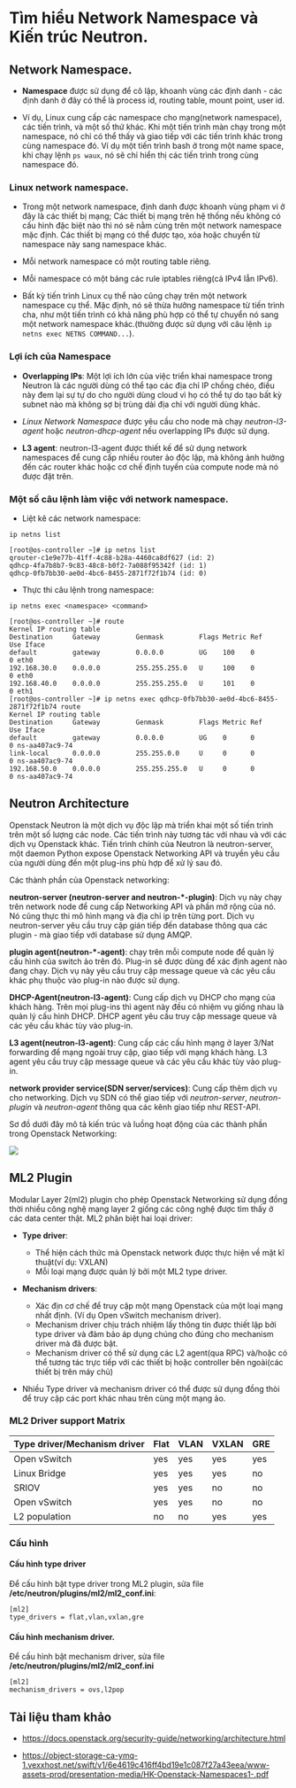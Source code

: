 # Tìm hiểu Network Namespace và Kiến trúc Neutron.

## Network Namespace.

- **Namespace** được sử dụng để cô lập, khoanh vùng các định danh - các định danh ở đây có thể là process id, routing table, mount point, user id.  

- Ví dụ, Linux cung cấp các namespace cho mạng(network namespace), các tiến trình, và một số thứ khác. Khi một tiến trình màn chạy trong một namespace, nó chỉ có thể thấy và giao tiếp với các tiến trình khác trong cùng namespace đó. Ví dụ một tiến trình bash ở trong một name space, khi chạy lệnh `ps waux`, nó sẽ chỉ hiển thị các tiến trình trong cùng namespace đó.

### Linux network namespace.

- Trong một network namespace, định danh được khoanh vùng phạm vi ở đây là các thiết bị mạng; Các thiết bị mạng trên hệ thống nếu không có cấu hình đặc biệt nào thì nó sẽ nằm cùng trên một network namespace mặc định. Các thiết bị mạng có thể được tạo, xóa hoặc chuyển từ namespace này sang namespace khác. 

- Mỗi network namespace có một routing table riêng.

- Mỗi namespace có một bảng các rule iptables riêng(cả IPv4 lẫn IPv6).

- Bất kỳ tiến trình Linux cụ thể nào cũng chạy trên một network namespace cụ thể.  Mặc định, nó sẽ thừa hưởng namespace từ tiến trình cha, như một tiến trình có khả năng phù hợp có thể tự chuyển nó sang một network namespace khác.(thường được sử dụng với câu lệnh `ip netns exec NETNS COMMAND...`).
### Lợi ích của Namespace

- **Overlapping IPs**: Một lợi ích lớn của việc triển khai namespace trong Neutron là các người dùng có thể tạo các địa chỉ IP chồng chéo, điều này đem lại sự tự do cho người dùng cloud vì họ có thể tự do tạo bất kỳ subnet nào mà không sợ bị trùng dải địa chỉ với người dùng khác. 

- *Linux Network Namespace* được yêu cầu cho node mà chạy *neutron-l3-agent* hoặc *neutron-dhcp-agent* nếu overlapping IPs được sử dụng.

- **L3 agent**: neutron-l3-agent được thiết kế để sử dụng network namespaces để cung cấp nhiều router ảo độc lập, mà không ảnh hưởng đến các router khác hoặc cơ chế định tuyến của compute node mà nó được đặt trên.
  

### Một số câu lệnh làm việc với network namespace.
- Liệt kê các network namespace:
```
ip netns list
```
```
[root@os-controller ~]# ip netns list
qrouter-c1e9e77b-41ff-4c88-b28a-4460ca8df627 (id: 2)
qdhcp-4fa7b8b7-9c83-48c8-b0f2-7a088f95342f (id: 1)
qdhcp-0fb7bb30-ae0d-4bc6-8455-2871f72f1b74 (id: 0)
```

- Thực thi câu lệnh trong namespace:
```
ip netns exec <namespace> <command>
```
```
[root@os-controller ~]# route
Kernel IP routing table
Destination     Gateway         Genmask         Flags Metric Ref    Use Iface
default         gateway         0.0.0.0         UG    100    0        0 eth0
192.168.30.0    0.0.0.0         255.255.255.0   U     100    0        0 eth0
192.168.40.0    0.0.0.0         255.255.255.0   U     101    0        0 eth1
[root@os-controller ~]# ip netns exec qdhcp-0fb7bb30-ae0d-4bc6-8455-2871f72f1b74 route
Kernel IP routing table
Destination     Gateway         Genmask         Flags Metric Ref    Use Iface
default         gateway         0.0.0.0         UG    0      0        0 ns-aa407ac9-74
link-local      0.0.0.0         255.255.0.0     U     0      0        0 ns-aa407ac9-74
192.168.50.0    0.0.0.0         255.255.255.0   U     0      0        0 ns-aa407ac9-74

```

## Neutron Architecture

Openstack Neutron là một dịch vụ độc lập mà triển khai một số tiến trình trên một số lượng các node. Các tiến trình này tương tác với nhau và với các dịch vụ Openstack khác. Tiến trình chính của Neutron là neutron-server, một daemon Python expose Openstack Networking API và truyền yêu cầu của người dùng đến một plug-ins phù hợp để xử lý sau đó.

Các thành phần của Openstack networking:

**neutron-server (neutron-server and neutron-*-plugin)**: Dịch vụ này chạy trên network node để cung cấp Networking API và phần mở rộng của nó. Nó cũng thực thi mô hình mạng và địa chỉ ip trên từng port. Dịch vụ neutron-server yêu cầu truy cập gián tiếp đến database thông qua các plugin - mà giao tiếp với database sử dụng AMQP.

**plugin agent(neutron-*-agent)**: chạy trên mỗi compute node để quản lý cấu hình của switch ảo trên đó. Plug-in sẽ được dùng để xác định agent nào đang chạy. Dịch vụ này yêu cầu truy cập message queue và các yêu cầu khác phụ thuộc vào plug-in nào được sử dụng.

**DHCP-Agent(neutron-l3-agent)**: Cung cấp dịch vụ DHCP cho mạng của khách hàng. Trên mọi plug-ins thì agent này đều có nhiệm vụ giống nhau là quản lý cấu hình DHCP. DHCP agent yêu cầu truy cập message queue và các yêu cầu khác tùy vào plug-in.

**L3 agent(neutron-l3-agent)**: Cung cấp các cấu hình mạng ở layer 3/Nat forwarding để mạng ngoài truy cập, giao tiếp với mạng khách hàng. L3 agent yêu cầu truy cập message queue và các yêu cầu khác tùy vào plug-in.

**network provider service(SDN server/services)**: Cung cấp thêm dịch vụ cho networking. Dịch vụ SDN có thể giao tiếp với *neutron-server*, *neutron-plugin* và *neutron-agent* thông qua các kênh giao tiếp như REST-API.


Sơ đồ dưới đây mô tả kiến trúc và luồng hoạt động của các thành phần trong Openstack Networking:

![](https://i.imgur.com/eQEVhuN.png)


## ML2 Plugin

Modular Layer 2(ml2) plugin cho phép Openstack Networking sử dụng đồng thời nhiều công nghệ mạng layer 2 giống các công nghệ được tìm thấy ở các data center thật. ML2 phân biệt hai loại driver:
- **Type driver**: 
  - Thể hiện cách thức mà Openstack network được thực hiện về mặt kĩ thuật(ví dụ: VXLAN)
  - Mỗi loại mạng được quản lý bởi một ML2 type driver. 

- **Mechanism drivers**:
  - Xác địn cơ chế để truy cập một mạng Openstack của một loại mạng nhất định. (Ví dụ Open vSwitch mechanism driver).
  - Mechanism driver chịu trách nhiệm lấy thông tin được thiết lập bởi type driver và đảm bảo áp dụng chúng cho đúng cho mechanism driver mà đã được bật.
  - Mechanism driver có thể sử dụng các L2 agent(qua RPC) và/hoặc có thể tương tác trực tiếp với các thiết bị hoặc controller bên ngoài(các thiết bị trên máy chủ)
  
- Nhiều Type driver và mechanism driver có thể được sử dụng đồng thòi để truy cập các port khác nhau trên cùng một mạng ảo.

### ML2 Driver support Matrix

| Type driver/Mechanism driver| Flat | VLAN | VXLAN | GRE |
|-----------------------------|------|------|-------|-----|
| Open vSwitch | yes | yes | yes | yes |
| Linux Bridge | yes | yes | yes | no  |
| SRIOV        | yes | yes | no  | no  |
| Open vSwitch | yes | yes | no  | no  |
| L2 population | no | no | yes | yes |



### Cấu hình
#### Cấu hình type driver

Để cấu hình bật type driver trong ML2 plugin, sửa file **/etc/neutron/plugins/ml2/ml2_conf.ini**:
```
[ml2]
type_drivers = flat,vlan,vxlan,gre
```

#### Cấu hình mechanism driver.
Để cấu hình bật mechanism driver, sửa file **/etc/neutron/plugins/ml2/ml2_conf.ini** 
```
[ml2]
mechanism_drivers = ovs,l2pop
```




## Tài liệu tham khảo

- https://docs.openstack.org/security-guide/networking/architecture.html

- https://object-storage-ca-ymq-1.vexxhost.net/swift/v1/6e4619c416ff4bd19e1c087f27a43eea/www-assets-prod/presentation-media/HK-Openstack-Namespaces1-.pdf